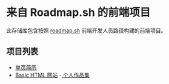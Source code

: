 # 来自 Roadmap.sh 的前端项目

此存储库包含按照 [roadmap.sh](https://roadmap.sh/) 前端开发人员路径构建的前端项目。

## 项目列表

- [单页简历](https://roadmap.sh/projects/single-page-cv)
- [Basic HTML 网站](https://roadmap.sh/projects/basic-html-website)
-[ 个人作品集](https://roadmap.sh/projects/portfolio-website)
